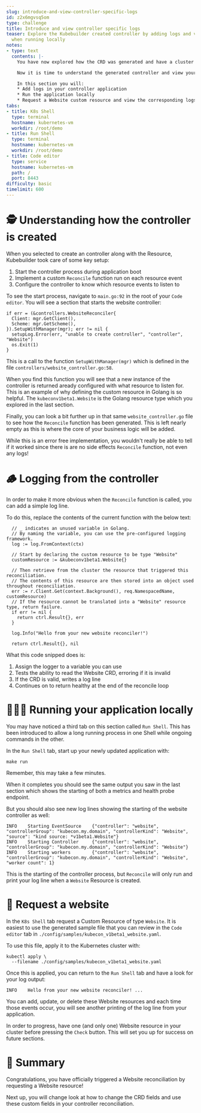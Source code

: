 ```yaml
---
slug: introduce-and-view-controller-specific-logs
id: z2x6mgvsq5om
type: challenge
title: Introduce and view controller specific logs
teaser: Explore the Kubebuilder created controller by adding logs and viewing them
  when running locally
notes:
- type: text
  contents: |-
    You have now explored how the CRD was generated and have a cluster that knows about your Website custom resources kind.

    Now it is time to understand the generated controller and view your application respond to a request for a Website custom resource.

    In this section you will:
    * Add logs in your controller application
    * Run the application locally
    * Request a Website custom resource and view the corresponding logs
tabs:
- title: K8s Shell
  type: terminal
  hostname: kubernetes-vm
  workdir: /root/demo
- title: Run Shell
  type: terminal
  hostname: kubernetes-vm
  workdir: /root/demo
- title: Code editor
  type: service
  hostname: kubernetes-vm
  path: /
  port: 8443
difficulty: basic
timelimit: 600
---
```


🕵️ Understanding how the controller is created
==============

When you selected to create an controller along with the Resource, Kubebuilder took care of some key setup:

1. Start the controller process during application boot
1. Implement a custom `Reconcile` function run on each resource event
1. Configure the controller to know which resource events to listen to

To see the start process, navigate to `main.go:92` in the root of your `Code editor`. You will see a section that starts the website controller:

```
if err = (&controllers.WebsiteReconciler{
  Client: mgr.GetClient(),
  Scheme: mgr.GetScheme(),
}).SetupWithManager(mgr); err != nil {
  setupLog.Error(err, "unable to create controller", "controller", "Website")
  os.Exit(1)
}
```

This is a call to the function `SetupWithManager(mgr)` which is defined in the file `controllers/website_controller.go:58`.

When you find this function you will see that a new instance of the controller is returned aready configured with what resource to listen for. This is an example of why defining the custom resource in Golang is so helpful. The `kubeconv1beta1.Website` is the Golang resource type which you explored in the last section.

Finally, you can look a bit further up in that same `website_controller.go` file to see how the `Reconcile` function has been generated. This is left nearly empty as this is where the core of your business logic will be added.

While this is an error free implementation, you wouldn't really be able to tell if it worked since there is are no side effects `Reconcile` function, not even any logs!

🪵 Logging from the controller
==============

In order to make it more obvious when the `Reconcile` function is called, you can add a simple log line.

To do this, replace the contents of the current function with the below text:

```
  // _ indicates an unused variable in Golang.
  // By naming the variable, you can use the pre-configured logging framework.
  log := log.FromContext(ctx)

  // Start by declaring the custom resource to be type "Website"
  customResource := &kubeconv1beta1.Website{}

  // Then retrieve from the cluster the resource that triggered this reconciliation.
  // The contents of this resource are then stored into an object used throughout reconciliation.
  err := r.Client.Get(context.Background(), req.NamespacedName, customResource)
  // If the resource cannot be translated into a "Website" resource type, return failure.
  if err != nil {
    return ctrl.Result{}, err
  }

  log.Info("Hello from your new website reconciler!")

  return ctrl.Result{}, nil
```

What this code snipped does is:

1. Assign the logger to a variable you can use
1. Tests the ability to read the Website CRD, erroring if it is invalid
1. If the CRD is valid, writes a log line
1. Continues on to return healthy at the end of the reconcile loop


🏃🏿‍♀️ Running your application locally
==============

You may have noticed a third tab on this section called `Run Shell`. This has been introduced to allow a long running process in one Shell while ongoing commands in the other.

In the `Run Shell` tab, start up your newly updated application with:

```
make run
```

Remember, this may take a few minutes.

When it completes you should see the same output you saw in the last section which shows the starting of both a metrics and health probe endpoint.

But you should also see new log lines showing the starting of the website controller as well:

```
INFO    Starting EventSource    {"controller": "website", "controllerGroup": "kubecon.my.domain", "controllerKind": "Website", "source": "kind source: *v1beta1.Website"}
INFO    Starting Controller     {"controller": "website", "controllerGroup": "kubecon.my.domain", "controllerKind": "Website"}
INFO    Starting workers        {"controller": "website", "controllerGroup": "kubecon.my.domain", "controllerKind": "Website", "worker count": 1}
```

This is the starting of the controller process, but `Reconcile` will only run and print your log line when a `Website` Resource is created.

👀 Request a website
==============

In the `K8s Shell` tab request a Custom Resource of type `Website`. It is easiest to use the generated sample file that you can review in the `Code editor` tab in `./config/samples/kubecon_v1beta1_website.yaml`.

To use this file, apply it to the Kubernetes cluster with:

```
kubectl apply \
  --filename ./config/samples/kubecon_v1beta1_website.yaml
```

Once this is applied, you can return to the `Run Shell` tab and have a look for your log output:

```
INFO    Hello from your new website reconciler! ...
```

You can add, update, or delete these Website resources and each time those events occur, you will see another printing of the log line from your application.

In order to progress, have one (and only one) Website resource in your cluster before pressing the `Check` button. This will set you up for success on future sections.

📕 Summary
==============

Congratulations, you have officially triggered a Website reconciliation by requesting a Website resource!

Next up, you will change look at how to change the CRD fields and use these custom fields in your controller reconciliation.

